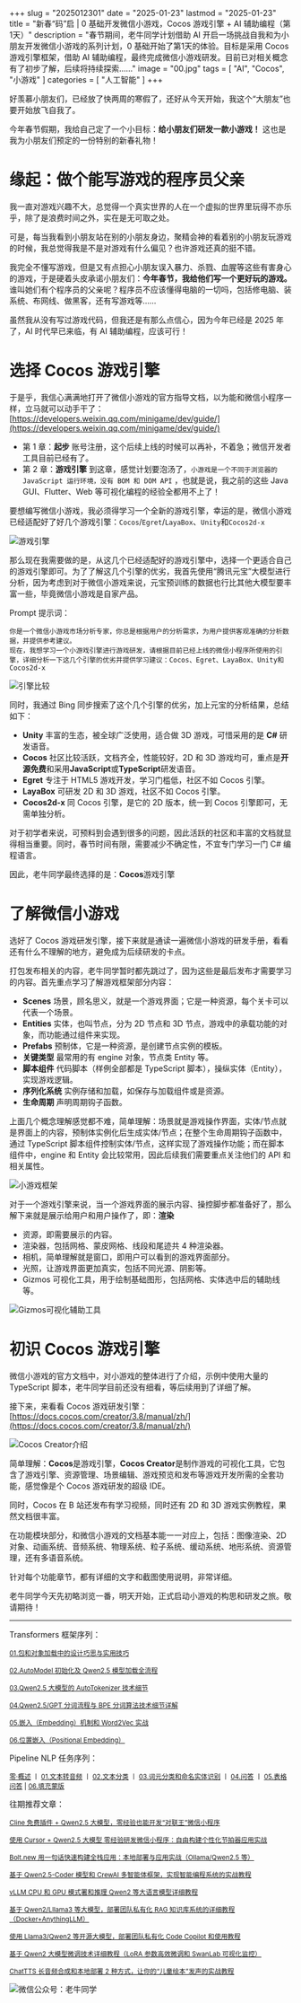 +++
slug = "2025012301"
date = "2025-01-23"
lastmod = "2025-01-23"
title = "新春“码”启 | 0 基础开发微信小游戏，Cocos 游戏引擎 + AI 辅助编程（第1天）"
description = "春节期间，老牛同学计划借助 AI 开启一场挑战自我和为小朋友开发微信小游戏的系列计划，0 基础开始了第1天的体验。目标是采用 Cocos 游戏引擎框架，借助 AI 辅助编程，最终完成微信小游戏研发。目前已对相关概念有了初步了解，后续将持续探索……"
image = "00.jpg"
tags = [ "AI", "Cocos", "小游戏" ]
categories = [ "人工智能" ]
+++

好羡慕小朋友们，已经放了快两周的寒假了，还好从今天开始，我这个“大朋友”也要开始放飞自我了。

今年春节假期，我给自己定了一个小目标：**给小朋友们研发一款小游戏！** 这也是我为小朋友们预定的一份特别的新春礼物！

# 缘起：做个能写游戏的程序员父亲

我一直对游戏兴趣不大，总觉得一个真实世界的人在一个虚拟的世界里玩得不亦乐乎，除了是浪费时间之外，实在是无可取之处。

可是，每当我看到小朋友站在别的小朋友身边，聚精会神的看着别的小朋友玩游戏的时候，我总觉得我是不是对游戏有什么偏见？也许游戏还真的挺不错。

我完全不懂写游戏，但是又有点担心小朋友误入暴力、杀戮、血腥等这些有害身心的游戏，于是硬着头皮承诺小朋友们：**今年春节，我给他们写一个更好玩的游戏。** 谁叫她们有个程序员的父亲呢？程序员不应该懂得电脑的一切吗，包括修电脑、装系统、布网线、做黑客，还有写游戏等……

虽然我从没有写过游戏代码，但我还是有那么点信心，因为今年已经是 2025 年了，AI 时代早已来临，有 AI 辅助编程，应该可行！

# 选择 Cocos 游戏引擎

于是乎，我信心满满地打开了微信小游戏的官方指导文档，以为能和微信小程序一样，立马就可以动手干了：[https://developers.weixin.qq.com/minigame/dev/guide/](https://developers.weixin.qq.com/minigame/dev/guide/)

- 第 1 章：**起步** 账号注册，这个后续上线的时候可以再补，不着急；微信开发者工具目前已经有了。
- 第 2 章：**游戏引擎** 到这章，感觉计划要泡汤了，`小游戏是一个不同于浏览器的 JavaScript 运行环境，没有 BOM 和 DOM API` ，也就是说，我之前的这些 Java GUI、Flutter、Web 等可视化编程的经验全都用不上了！

要想编写微信小游戏，我必须得学习一个全新的游戏引擎，幸运的是，微信小游戏已经适配好了好几个游戏引擎：`Cocos`/`Egret`/`LayaBox`、`Unity`和`Cocos2d-x`

![游戏引擎](21.jpg)

那么现在我需要做的是，从这几个已经适配好的游戏引擎中，选择一个更适合自己的游戏引擎即可。为了了解这几个引擎的优劣，我首先使用“腾讯元宝”大模型进行分析，因为考虑到对于微信小游戏来说，元宝预训练的数据也行比其他大模型要丰富一些，毕竟微信小游戏是自家产品。

Prompt 提示词：

```
你是一个微信小游戏市场分析专家，你总是根据用户的分析需求，为用户提供客观准确的分析数据，并提供参考建议。
现在，我想学习一个小游戏引擎进行游戏研发，请根据目前已经上线的微信小程序所使用的引擎，详细分析一下这几个引擎的优劣并提供学习建议：Cocos、Egret、LayaBox、Unity和Cocos2d-x
```

![引擎比较](22.jpg)

同时，我通过 Bing 同步搜索了这个几个引擎的优劣，加上元宝的分析结果，总结如下：

- **Unity** 丰富的生态，被全球广泛使用，适合做 3D 游戏，可惜采用的是 **C#** 研发语音。
- **Cocos** 社区比较活跃，文档齐全，性能较好，2D 和 3D 游戏均可，重点是**开源免费**和采用**JavaScript**或**TypeScript**研发语音。
- **Egret** 专注于 HTML5 游戏开发，学习门槛低，社区不如 Cocos 引擎。
- **LayaBox** 可研发 2D 和 3D 游戏，社区不如 Cocos 引擎。
- **Cocos2d-x** 同 Cocos 引擎，是它的 2D 版本，统一到 Cocos 引擎即可，无需单独分析。

对于初学者来说，可预料到会遇到很多的问题，因此活跃的社区和丰富的文档就显得相当重要。同时，春节时间有限，需要减少不确定性，不宜专门学习一门 C# 编程语言。

因此，老牛同学最终选择的是：**Cocos**游戏引擎

# 了解微信小游戏

选好了 Cocos 游戏研发引擎，接下来就是通读一遍微信小游戏的研发手册，看看还有什么不理解的地方，避免成为后续研发的卡点。

打包发布相关的内容，老牛同学暂时都先跳过了，因为这些是最后发布才需要学习的内容。首先重点学习了解游戏框架部分内容：

- **Scenes** 场景，顾名思义，就是一个游戏界面；它是一种资源，每个关卡可以代表一个场景。
- **Entities** 实体，也叫节点，分为 2D 节点和 3D 节点，游戏中的承载功能的对象，而功能通过组件来实现。
- **Prefabs** 预制体，它是一种资源，是创建节点实例的模板。
- **关键类型** 最常用的有 engine 对象，节点类 Entity 等。
- **脚本组件** 代码脚本（样例全部都是 TypeScript 脚本），操纵实体（Entity），实现游戏逻辑。
- **序列化系统** 实例存储和加载，如保存与加载组件或是资源。
- **生命周期** 声明周期钩子函数。

上面几个概念理解感觉都不难，简单理解：场景就是游戏操作界面，实体/节点就是界面上的内容，预制体实例化后生成实体/节点；在整个生命周期钩子函数中，通过 TypeScript 脚本组件控制实体/节点，这样实现了游戏操作功能；而在脚本组件中，engine 和 Entity 会比较常用，因此后续我们需要重点关注他们的 API 和相关属性。

![小游戏框架](23.jpg)

对于一个游戏引擎来说，当一个游戏界面的展示内容、操控脚步都准备好了，那么解下来就是展示给用户和用户操作了，即：**渲染**

- 资源，即需要展示的内容。
- 渲染器，包括网格、蒙皮网格、线段和尾迹共 4 种渲染器。
- 相机，简单理解就是窗口，即用户可以看到的游戏界面部分。
- 光照，让游戏界面更加真实，包括不同光源、阴影等。
- Gizmos 可视化工具，用于绘制基础图形，包括网格、实体选中后的辅助线等。

![Gizmos可视化辅助工具](24.jpg)

# 初识 Cocos 游戏引擎

微信小游戏的官方文档中，对小游戏的整体进行了介绍，示例中使用大量的 TypeScript 脚本，老牛同学目前还没有细看，等后续用到了详细了解。

接下来，来看看 Cocos 游戏研发引擎：[https://docs.cocos.com/creator/3.8/manual/zh/](https://docs.cocos.com/creator/3.8/manual/zh/)

![Cocos Creator介绍](31.jpg)

简单理解：**Cocos**是游戏引擎，**Cocos Creator**是制作游戏的可视化工具，它包含了游戏引擎、资源管理、场景编辑、游戏预览和发布等游戏开发所需的全套功能，感觉像是个 Cocos 游戏研发的超级 IDE。

同时，Cocos 在 B 站还发布有学习视频，同时还有 2D 和 3D 游戏实例教程，果然文档很丰富。

在功能模块部分，和微信小游戏的文档基本能一一对应上，包括：图像渲染、2D 对象、动画系统、音频系统、物理系统、粒子系统、缓动系统、地形系统、资源管理，还有多语音系统。

针对每个功能章节，都有详细的文字和截图使用说明，非常详细。

老牛同学今天先初略浏览一番，明天开始，正式启动小游戏的构思和研发之旅。敬请期待！

---

Transformers 框架序列：

<small>[01.包和对象加载中的设计巧思与实用技巧](https://mp.weixin.qq.com/s/lAAIfl0YJRNrppp5-Vuusw)</small>

<small>[02.AutoModel 初始化及 Qwen2.5 模型加载全流程](https://mp.weixin.qq.com/s/WIbbrkf1HjVC1CtBNcU8Ow)</small>

<small>[03.Qwen2.5 大模型的 AutoTokenizer 技术细节](https://mp.weixin.qq.com/s/Shg30uUFByM0tKTi0rETfg)</small>

<small>[04.Qwen2.5/GPT 分词流程与 BPE 分词算法技术细节详解](https://mp.weixin.qq.com/s/GnoHXsIYKYFU1Xo4u5sE1w)</small>

<small>[05.嵌入（Embedding）机制和 Word2Vec 实战](https://mp.weixin.qq.com/s/qL9vpmNIM1eO9_lQq7QwlA)</small>

<small>[06.位置嵌入（Positional Embedding）](https://mp.weixin.qq.com/s/B0__TRnlI7zgwn0OhguvXA)</small>

Pipeline NLP 任务序列：

<small>[零·概述](https://mp.weixin.qq.com/s/FR4384AZV2FE2xtweSh9bA) 丨 [01.文本转音频](https://mp.weixin.qq.com/s/uN2BFIOxDFEh4T-W7tsPbg) 丨 [02.文本分类](https://mp.weixin.qq.com/s/9ccEDNfeGNf_Q9pO0Usg2w) 丨 [03.词元分类和命名实体识别](https://mp.weixin.qq.com/s/r2uFCwPZaMeDL_eiQsEmIQ) 丨 [04.问答](https://mp.weixin.qq.com/s/vOLVxRircw5wM1_rCqoAfg) 丨 [05.表格问答](https://mp.weixin.qq.com/s/Q0fWdw3ACVzQFldBScZ2Fw) | [06.填充蒙版](https://mp.weixin.qq.com/s/hMFCgYovHPVFOjOoihaUHw)</small>

往期推荐文章：

<small>[Cline 免费插件 + Qwen2.5 大模型，零经验也能开发“对联王”微信小程序](https://mp.weixin.qq.com/s/F-CUuaZwmqt6X7QkI_IrVA)</small>

<small>[使用 Cursor + Qwen2.5 大模型 零经验研发微信小程序：自由构建个性化节拍器应用实战](https://mp.weixin.qq.com/s/vraegr_5AJG7bPo6mBgvbQ)</small>

<small>[Bolt.new 用一句话快速构建全栈应用：本地部署与应用实战（Ollama/Qwen2.5 等）](https://mp.weixin.qq.com/s/Mq8CvZKdpokbj3mK-h_SAQ)</small>

<small>[基于 Qwen2.5-Coder 模型和 CrewAI 多智能体框架，实现智能编程系统的实战教程](https://mp.weixin.qq.com/s/8f3xna9TRmxMDaY_cQhy8Q)</small>

<small>[vLLM CPU 和 GPU 模式署和推理 Qwen2 等大语言模型详细教程](https://mp.weixin.qq.com/s/KM-Z6FtVfaySewRTmvEc6w)</small>

<small>[基于 Qwen2/Lllama3 等大模型，部署团队私有化 RAG 知识库系统的详细教程（Docker+AnythingLLM）](https://mp.weixin.qq.com/s/PpY3k3kReKfQdeOJyrB6aw)</small>

<small>[使用 Llama3/Qwen2 等开源大模型，部署团队私有化 Code Copilot 和使用教程](https://mp.weixin.qq.com/s/vt1EXVWtwm6ltZVYtB4-Tg)</small>

<small>[基于 Qwen2 大模型微调技术详细教程（LoRA 参数高效微调和 SwanLab 可视化监控）](https://mp.weixin.qq.com/s/eq6K8_s9uX459OeUcRPEug)</small>

<small>[ChatTTS 长音频合成和本地部署 2 种方式，让你的“儿童绘本”发声的实战教程](https://mp.weixin.qq.com/s/9ldLuh3YLvx8oWvwnrSGUA)</small>

![微信公众号：老牛同学](https://ntopic.cn/WX-21.png)
